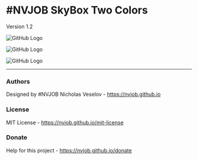 # #NVJOB SkyBox Two Colors

Version 1.2

![GitHub Logo](https://raw.githubusercontent.com/nvjob/nvjob.github.io/master/repo/unity%20assets/skybox%20two%20colors/12/pic/1.gif)

![GitHub Logo](https://raw.githubusercontent.com/nvjob/nvjob.github.io/master/repo/unity%20assets/skybox%20two%20colors/12/pic/1.jpg)

![GitHub Logo](https://raw.githubusercontent.com/nvjob/nvjob.github.io/master/repo/unity%20assets/skybox%20two%20colors/12/pic/2.jpg)

-------------------------------------------------------------------

### Authors
Designed by #NVJOB Nicholas Veselov - https://nvjob.github.io

### License
MIT License - https://nvjob.github.io/mit-license

### Donate
Help for this project - https://nvjob.github.io/donate
